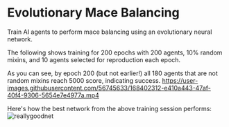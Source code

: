 # Evolutionary Mace Balancing
Train AI agents to perform mace balancing using an evolutionary neural network.


The following shows training for 200 epochs with 200 agents, 10% random mixins, and 10 agents selected for reproduction each epoch.

As you can see, by epoch 200 (but not earlier!) all 180 agents that are not random mixins reach 5000 score, indicating success.
https://user-images.githubusercontent.com/56745633/168402312-e410a443-47af-40f4-9306-5654e7e4977a.mp4

Here's how the best network from the above training session performs:
![reallygoodnet](https://user-images.githubusercontent.com/56745633/168406510-2f0a5d5c-45cd-4942-a8ea-76ce3e03594f.gif)
